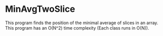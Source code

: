 MinAvgTwoSlice
==============

This program finds the position of the minimal average of slices in an array. This program has an O(N^2) time complexity (Each class runs in O(N)).
